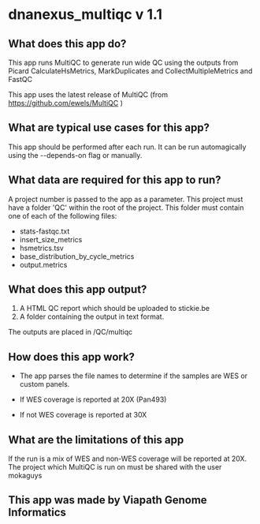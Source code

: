 # dnanexus_multiqc v 1.1

## What does this app do?
This app runs MultiQC to generate run wide QC using the outputs from Picard CalculateHsMetrics, MarkDuplicates and CollectMultipleMetrics and FastQC

This app uses the latest release of MultiQC  (from https://github.com/ewels/MultiQC )

## What are typical use cases for this app?
This app should be performed after each run. It can be run automagically using the --depends-on flag or manually.

## What data are required for this app to run?
A project number is passed to the app as a parameter.
This project must have a folder 'QC' within the root of the project.
This folder must contain one of each of the following files:
* stats-fastqc.txt
* insert_size_metrics
* hsmetrics.tsv
* base_distribution_by_cycle_metrics
* output.metrics

## What does this app output?
1. A HTML QC report which should be uploaded to stickie.be
2. A folder containing the output in text format.

The outputs are placed in /QC/multiqc

## How does this app work?
* The app parses the file names to determine if the samples are WES or custom panels.

 * If WES coverage is reported at 20X (Pan493)
 * If not WES coverage is reported at 30X

## What are the limitations of this app
If the run is a mix of WES and non-WES coverage will be reported at 20X.
The project which MultiQC is run on must be shared with the user mokaguys

## This app was made by Viapath Genome Informatics 



